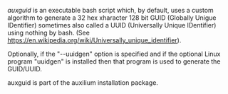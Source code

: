 *auxguid* is an executable bash script which, by default, uses a custom algorithm
to generate a 32 hex xharacter 128 bit GUID (Globally Unigue IDentifier) sometimes
also called a UUID (Universally Unique IDentifier) using nothing by bash.
(See <https://en.wikipedia.org/wiki/Universally_unique_identifier>).

Optionally, if the "--uuidgen" option is specified and if the optional Linux program
"uuidgen" is installed then that program is used to generate the GUID/UUID.

auxguid is part of the auxilium installation package.

